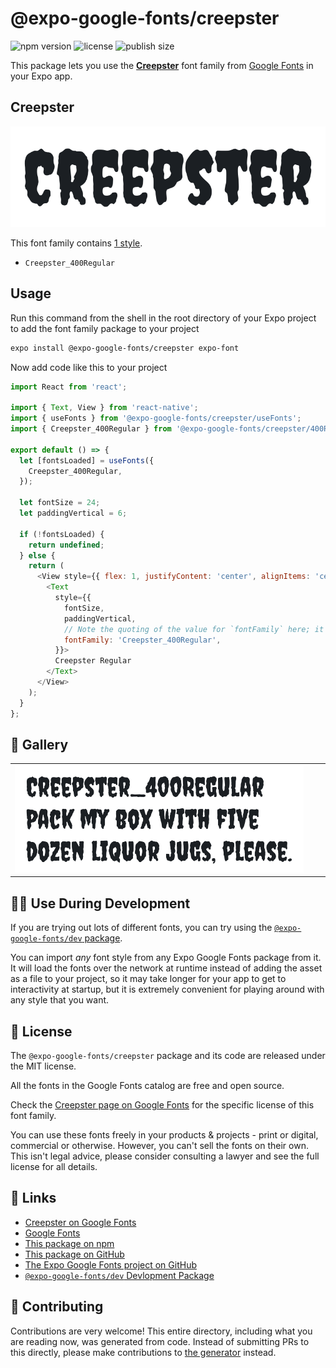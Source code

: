 # @expo-google-fonts/creepster

![npm version](https://flat.badgen.net/npm/v/@expo-google-fonts/creepster)
![license](https://flat.badgen.net/github/license/expo/google-fonts)
![publish size](https://flat.badgen.net/packagephobia/install/@expo-google-fonts/creepster)

This package lets you use the [**Creepster**](https://fonts.google.com/specimen/Creepster) font family from [Google Fonts](https://fonts.google.com/) in your Expo app.

## Creepster

![Creepster](./font-family.png)

This font family contains [1 style](#-gallery).

- `Creepster_400Regular`

## Usage

Run this command from the shell in the root directory of your Expo project to add the font family package to your project
```sh
expo install @expo-google-fonts/creepster expo-font
```

Now add code like this to your project
```js
import React from 'react';

import { Text, View } from 'react-native';
import { useFonts } from '@expo-google-fonts/creepster/useFonts';
import { Creepster_400Regular } from '@expo-google-fonts/creepster/400Regular';

export default () => {
  let [fontsLoaded] = useFonts({
    Creepster_400Regular,
  });

  let fontSize = 24;
  let paddingVertical = 6;

  if (!fontsLoaded) {
    return undefined;
  } else {
    return (
      <View style={{ flex: 1, justifyContent: 'center', alignItems: 'center' }}>
        <Text
          style={{
            fontSize,
            paddingVertical,
            // Note the quoting of the value for `fontFamily` here; it expects a string!
            fontFamily: 'Creepster_400Regular',
          }}>
          Creepster Regular
        </Text>
      </View>
    );
  }
};

```

## 🔡 Gallery


||||
|-|-|-|
|![Creepster_400Regular](./Creepster_400Regular.ttf.png)||||


## 👩‍💻 Use During Development

If you are trying out lots of different fonts, you can try using the [`@expo-google-fonts/dev` package](https://github.com/expo/google-fonts/tree/master/font-packages/dev#readme).

You can import *any* font style from any Expo Google Fonts package from it. It will load the fonts
over the network at runtime instead of adding the asset as a file to your project, so it may take longer
for your app to get to interactivity at startup, but it is extremely convenient
for playing around with any style that you want.

## 📖 License

The `@expo-google-fonts/creepster` package and its code are released under the MIT license.

All the fonts in the Google Fonts catalog are free and open source.

Check the [Creepster page on Google Fonts](https://fonts.google.com/specimen/Creepster) for the specific license of this font family.

You can use these fonts freely in your products & projects - print or digital, commercial or otherwise. However, you can't sell the fonts on their own. This isn't legal advice, please consider consulting a lawyer and see the full license for all details.

## 🔗 Links

- [Creepster on Google Fonts](https://fonts.google.com/specimen/Creepster)
- [Google Fonts](https://fonts.google.com/)
- [This package on npm](https://www.npmjs.com/package/@expo-google-fonts/creepster)
- [This package on GitHub](https://github.com/expo/google-fonts/tree/master/font-packages/creepster)
- [The Expo Google Fonts project on GitHub](https://github.com/expo/google-fonts)
- [`@expo-google-fonts/dev` Devlopment Package](https://github.com/expo/google-fonts/tree/master/font-packages/dev)

## 🤝 Contributing

Contributions are very welcome! This entire directory, including what you are reading now, was generated from code. Instead of submitting PRs to this directly, please make contributions to [the generator](https://github.com/expo/google-fonts/tree/master/packages/generator) instead.
